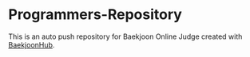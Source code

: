 # Programmers-Repository
This is an auto push repository for Baekjoon Online Judge created with [BaekjoonHub](https://github.com/BaekjoonHub/BaekjoonHub).
